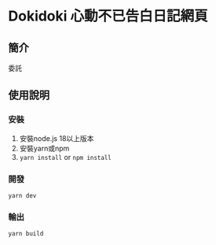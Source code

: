 # Dokidoki 心動不已告白日記網頁

## 簡介

委託

## 使用說明

### 安裝

1. 安裝node.js 18以上版本
2. 安裝yarn或npm
3. `yarn install` or `npm install`

### 開發

```bash=
yarn dev
```

### 輸出

```bash=
yarn build
```
